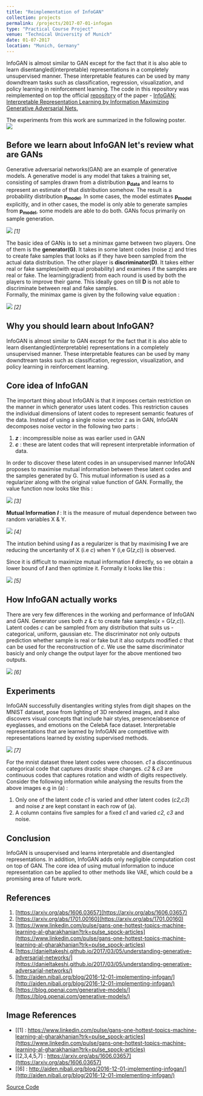 ```yaml
---
title: "Reimplementation of InfoGAN"
collection: projects
permalink: /projects/2017-07-01-infogan
type: "Practical Course Project"
venue: "Technical University of Munich"
date: 01-07-2017
location: "Munich, Germany"
---
```


InfoGAN is almost similar to GAN except for the fact that it is also able to learn disentangled(interpretable) representations in a completely unsupervised manner. These interpretable features can be used by many downdtream tasks such as classification, regression, visualization, and policy learning in reinforcement learning. The code in this repository was reimplemented on top the official [repository](https://github.com/openai/InfoGAN) of the paper -  [InfoGAN: Interpretable Representation Learning by Information Maximizing Generative Adversarial Nets.](https://arxiv.org/abs/1606.03657)

The experiments from this work are summarized in the following poster.  
![](https://dugarsumit.github.io/images/infogan-poster.png)


## Before we learn about InfoGAN let's review what are GANs
Generative adversarial networks(GAN) are an example of generative models. A generative model is any model that takes a training set, consisting of samples drawn from a distribution **p<sub>data</sub>** and learns to represent an estimate of that distribution somehow. The result is a probability distribution **p<sub>model</sub>**. In some cases, the model estimates **p<sub>model</sub>** explicitly, and in other cases, the model is only able to generate samples from **p<sub>model</sub>**, some models are able to do both. GANs focus primarily on sample generation.

![](https://dugarsumit.github.io/images/infogan/generative-adversarial-network.png) _[1]_

The basic idea of GANs is to set a minimax game between two players. One of them is the **generator(G)**. It takes in some latent codes (noise z) and tries to create fake samples that looks as if they have been sampled from the actual data distribution. The other player is **discriminator(D)**. It takes either real or fake samples(with equal probability) and examines if the samples are real or fake. The learning(gradient) from each round is used by both the players to improve their game. This ideally goes on till **D** is not able to discriminate between real and fake samples.  
Formally, the minimax game is given by the following value equation :  

![](https://dugarsumit.github.io/images/infogan/equ1.png) _[2]_


## Why you should learn about InfoGAN?
InfoGAN is almost similar to GAN except for the fact that it is also able to learn disentangled(interpretable) representations in a completely unsupervised manner. These interpretable features can be used by many downdtream tasks such as classification, regression, visualization, and policy learning in reinforcement learning.


## Core idea of InfoGAN
The important thing about InfoGAN is that it imposes certain restriction on the manner in which generator uses latent codes. This restriction causes the individual dimensions of latent codes to represent semantic features of the data. Instead of using a single noise vector z as in GAN, InfoGAN decomposes noise vector in the following two parts :
1. ***z*** : incompressible noise as was earlier used in GAN
2. ***c*** : these are latent codes that will represent interpretable information of data.

In order to discover these latent codes in an unsupervised manner InfoGAN proposes to maximise mutual information between these latent codes and the samples generated by G. This mutual information is used as a regularizer along with the original value function of GAN. 
Formallly, the value function now looks tike this : 

![](https://dugarsumit.github.io/images/infogan/equ2.png) _[3]_

**Mutual Information** ***I*** : It is the measure of mutual dependence between two random variables X & Y. 

![](https://dugarsumit.github.io/images/infogan/equ3.png) _[4]_

The intution behind using ***I*** as a regularizer is that by maximising **I** we are reducing the uncertanity of X (i.e *c*) when Y (i,e G(*z*,*c*)) is observed.

Since it is difficult to maximize mutual information ***I*** directly, so we obtain a lower bound of ***I*** and then optimize it.
Formally it looks like this : 

![](https://dugarsumit.github.io/images/infogan/equ4.png) _[5]_

## How InfoGAN actually works
There are very few differences in the working and performance of InfoGAN and GAN. Generator uses both *z* & *c* to create fake samples(*x* = G(*z*,*c*)). Latent codes *c* can be sampled from any distribution that suits us - categorical, uniform, gaussian etc. The discriminator not only outputs prediction whether sample is real or fake but it also outputs modified *c* that can be used for the reconstruction of *c*. We use the same discriminator basicly and only change the output layer for the above mentioned two outputs. 

![](https://dugarsumit.github.io/images/infogan/infogan_vs_gan_archs.png) _[6]_


## Experiments
InfoGAN successfully disentangles writing styles from digit shapes on the MNIST dataset, pose from lighting of 3D rendered images, and it also discovers visual concepts that include hair styles, presence/absence of eyeglasses, and emotions on the CelebA face dataset. Interpretable representations that are learned by InfoGAN are competitive with representations learned by existing supervised methods.

![](https://dugarsumit.github.io/images/infogan/expmnist.png) _[7]_

For the mnist dataset three latent codes were choosen. *c1* a discontinuous categorical code that captures drastic shape changes. *c2* & *c3* are continuous codes that captures rotation and width of digits respectively. Consider the following information while analysing the results from the above images e.g in (a) : 
1. Only one of the latent code *c1* is varied and other latent codes (*c2,c3*) and noise *z* are kept constant in each row of (a).
2. A column contains five samples for a fixed *c1* and varied *c2, c3* and noise.


## Conclusion
InfoGAN is unsupervised and learns interpretable and disentangled representations. In addition, InfoGAN adds only negligible computation cost on top of GAN. The core idea of using mutual information to induce representation can be applied to other methods like VAE, which could be a promising area of future work.


## References
1. [https://arxiv.org/abs/1606.03657](https://arxiv.org/abs/1606.03657)
2. [https://arxiv.org/abs/1701.00160](https://arxiv.org/abs/1701.00160)
3. [https://www.linkedin.com/pulse/gans-one-hottest-topics-machine-learning-al-gharakhanian?trk=pulse_spock-articles](https://www.linkedin.com/pulse/gans-one-hottest-topics-machine-learning-al-gharakhanian?trk=pulse_spock-articles)
4. [https://danieltakeshi.github.io/2017/03/05/understanding-generative-adversarial-networks/](https://danieltakeshi.github.io/2017/03/05/understanding-generative-adversarial-networks/)
5. [http://aiden.nibali.org/blog/2016-12-01-implementing-infogan/](http://aiden.nibali.org/blog/2016-12-01-implementing-infogan/)
6. [https://blog.openai.com/generative-models/](https://blog.openai.com/generative-models/)

## Image References
* [[1] : https://www.linkedin.com/pulse/gans-one-hottest-topics-machine-learning-al-gharakhanian?trk=pulse_spock-articles](https://www.linkedin.com/pulse/gans-one-hottest-topics-machine-learning-al-gharakhanian?trk=pulse_spock-articles)
* [[2,3,4,5,7] : https://arxiv.org/abs/1606.03657](https://arxiv.org/abs/1606.03657)
* [[6] : http://aiden.nibali.org/blog/2016-12-01-implementing-infogan/](http://aiden.nibali.org/blog/2016-12-01-implementing-infogan/)  

[Source Code](https://github.com/dugarsumit/infogan)